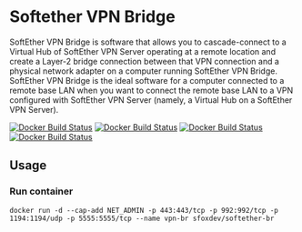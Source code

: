 # Softether VPN Bridge

SoftEther VPN Bridge is software that allows you to cascade-connect to a Virtual Hub of SoftEther VPN Server operating at a remote location and create a Layer-2 bridge connection between that VPN connection and a physical network adapter on a computer running SoftEther VPN Bridge. SoftEther VPN Bridge is the ideal software for a computer connected to a remote base LAN when you want to connect the remote base LAN to a VPN configured with SoftEther VPN Server (namely, a Virtual Hub on a SoftEther VPN Server).

[![Docker Build Status](https://img.shields.io/docker/build/sfoxdev/softether-br.svg?style=flat-square)]()
[![Docker Build Status](https://img.shields.io/docker/automated/sfoxdev/softether-br.svg?style=flat-square)]()
[![Docker Build Status](https://img.shields.io/docker/pulls/sfoxdev/softether-br.svg?style=flat-square)]()
[![Docker Build Status](https://img.shields.io/docker/stars/sfoxdev/softether-br.svg?style=flat-square)]()

## Usage

### Run container

```
docker run -d --cap-add NET_ADMIN -p 443:443/tcp -p 992:992/tcp -p 1194:1194/udp -p 5555:5555/tcp --name vpn-br sfoxdev/softether-br
```
